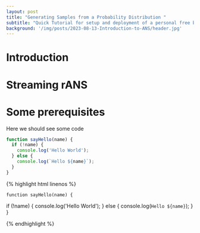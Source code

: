 ```yaml
---
layout: post
title: "Generating Samples from a Probability Distribution "
subtitle: "Quick Tutorial for setup and deployment of a personal free blog."
background: '/img/posts/2023-08-13-Introduction-to-ANS/header.jpg'
---
```

# Introduction


# Streaming rANS
  

#  Some prerequisites
Here we should see some code

```javascript
function sayHello(name) {
  if (!name) {
    console.log('Hello World');
  } else {
    console.log(`Hello ${name}`);
  }
}
```

{% highlight html linenos %}

	function sayHello(name) {
  if (!name) {
    console.log('Hello World');
  } else {
    console.log(`Hello ${name}`);
  }
}

{% endhighlight %}

